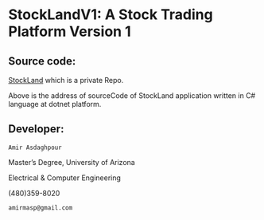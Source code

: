 # StockLandV1: A Stock Trading Platform Version 1
## Source code:

[StockLand](https://github.com/amirmasp/StockLand) which is a private Repo.

Above is the address of sourceCode of StockLand application written in C# language at dotnet platform.

## Developer:
`Amir Asdaghpour`

Master’s Degree, University of Arizona

Electrical & Computer Engineering

(480)359-8020

`amirmasp@gmail.com`



